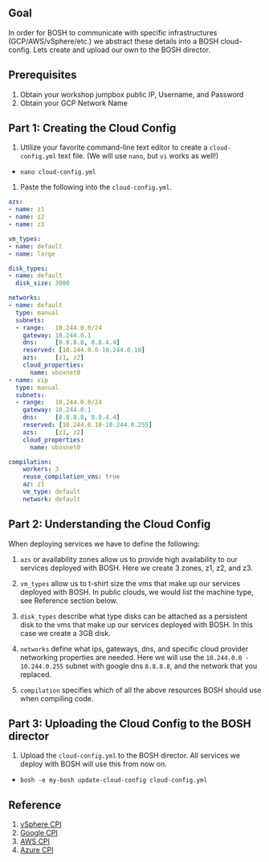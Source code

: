 ## Goal

In order for BOSH to communicate with specific infrastructures (GCP/AWS/vSphere/etc.) we abstract these details into a BOSH cloud-config. Lets create and upload our own to the BOSH director.

## Prerequisites

1. Obtain your workshop jumpbox public IP, Username, and Password 
1. Obtain your GCP Network Name 

## Part 1: Creating the Cloud Config


1. Utilize your favorite command-line text editor to create a `cloud-config.yml` text file. (We will use `nano`, but `vi` works as well!)

  - `nano cloud-config.yml`

1. Paste the following into the `cloud-config.yml`.

````yaml
azs:
- name: z1
- name: z2
- name: z3

vm_types:
- name: default
- name: large

disk_types:
- name: default
  disk_size: 3000

networks:
- name: default
  type: manual
  subnets:
  - range:   10.244.0.0/24
    gateway: 10.244.0.1
    dns:     [8.8.8.8, 8.8.4.4]
    reserved: [10.244.0.0-10.244.0.10]
    azs:     [z1, z2]
    cloud_properties:
      name: vboxnet0
- name: vip
  type: manual
  subnets:
  - range:   10.244.0.0/24
    gateway: 10.244.0.1
    dns:     [8.8.8.8, 8.8.4.4]
    reserved: [10.244.0.10-10.244.0.255]
    azs:     [z1, z2]
    cloud_properties:
      name: vboxnet0

compilation:
    workers: 3
    reuse_compilation_vms: true
    az: z1
    vm_type: default
    network: default
````


## Part 2: Understanding the Cloud Config

When deploying services we have to define the following:

  1. `azs` or availability zones allow us to provide high availability to our services deployed with BOSH. Here we create 3 zones, z1, z2, and z3.

  1. `vm_types` allow us to t-shirt size the vms that make up our services deployed with BOSH. In public clouds, we would list the machine type, see Reference section below.

  1. `disk_types` describe what type disks can be attached as a persistent disk to the vms that make up our services deployed with BOSH. In this case we create a 3GB disk.

  1. `networks` define what ips, gateways, dns, and specific cloud provider networking properties are needed. Here we will use the `10.244.0.0 - 10.244.0.255` subnet with google dns `8.8.8.8`, and the network that you replaced.

  1. `compilation` specifies which of all the above resources BOSH should use when compiling code.

## Part 3: Uploading the Cloud Config to the BOSH director

1. Upload the `cloud-config.yml` to the BOSH director. All services we deploy with BOSH will use this from now on.

  - `bosh -e my-bosh update-cloud-config cloud-config.yml`

## Reference

1. [vSphere CPI](https://bosh.io/docs/vsphere-cpi/#cloud-config)
2. [Google CPI](https://bosh.io/docs/google-cpi/#cloud-config)
3. [AWS CPI](https://bosh.io/docs/aws-cpi/#cloud-config)
4. [Azure CPI](https://bosh.io/docs/azure-cpi/#cloud-config)